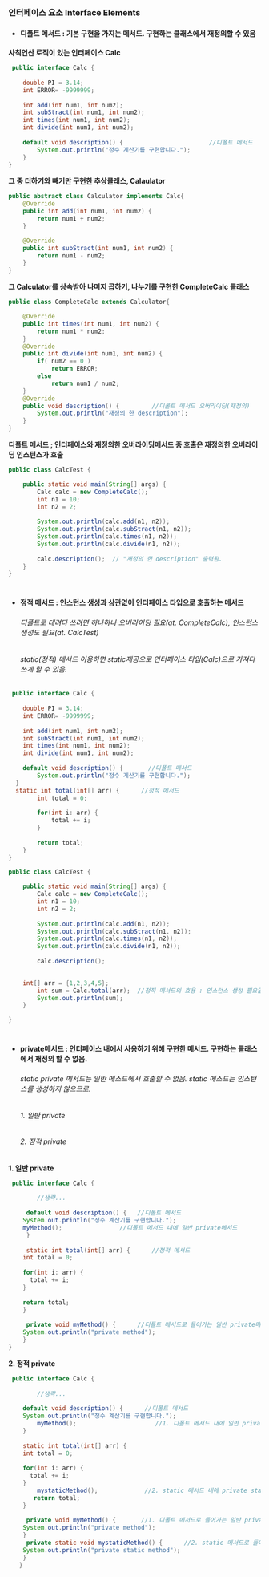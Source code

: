 ### 인터페이스 요소 Interface Elements
* #### 디폴트 메서드 : 기본 구현을 가지는 메서드. 구현하는 클래스에서 재정의할 수 있음
**사칙연산 로직이 있는 인터페이스 Calc**
```java
 public interface Calc {
	
	double PI = 3.14;
	int ERROR= -9999999;
	
	int add(int num1, int num2);
	int subStract(int num1, int num2);
	int times(int num1, int num2);
	int divide(int num1, int num2);
	
	default void description() {                        //디폴트 메서드 
		System.out.println("정수 계산기를 구현합니다.");
	}
}
```
**그 중 더하기와 빼기만 구현한 추상클래스, Calaulator**
```java   
public abstract class Calculator implements Calc{
	@Override
	public int add(int num1, int num2) {
		return num1 + num2;
	}

	@Override
	public int subStract(int num1, int num2) {
		return num1 - num2;
	}
}
```  
**그 Calculator를 상속받아 나머지 곱하기, 나누기를 구현한 CompleteCalc 클래스**
```java
public class CompleteCalc extends Calculator{

	@Override
	public int times(int num1, int num2) {
		return num1 * num2;
	}
	@Override
	public int divide(int num1, int num2) {
		if( num2 == 0 )
			return ERROR;
		else 
			return num1 / num2;
	}
	@Override
	public void description() {         //디폴트 메서드 오버라이딩(재정의) 
		System.out.println("재정의 한 description");
	}
}
```  
**디폴트 메서드 ; 인터페이스와 재정의한 오버라이딩메서드 중 호출은 재정의한 오버라이딩 인스턴스가 호출**
```java
public class CalcTest {

	public static void main(String[] args) {
		Calc calc = new CompleteCalc();
		int n1 = 10;
		int n2 = 2;
		
		System.out.println(calc.add(n1, n2));
		System.out.println(calc.subStract(n1, n2));
		System.out.println(calc.times(n1, n2));
		System.out.println(calc.divide(n1, n2));
		
		calc.description();  // "재정의 한 description" 출력됨. 
	}
}  
```
#

* #### 정적 메서드 : 인스턴스 생성과 상관없이 인터페이스 타입으로 호출하는 메서드
  ###### 디폴트로 데려다 쓰려면 하나하나 오버라이딩 필요(at. CompleteCalc), 인스턴스 생성도 필요(at. CalcTest)
  ###### static(정적) 메서드 이용하면 static제공으로 인터페이스 타입(Calc)으로 가져다 쓰게 할 수 있음. 
```java
 public interface Calc {
	
	double PI = 3.14;
	int ERROR= -9999999;
	
	int add(int num1, int num2);
	int subStract(int num1, int num2);
	int times(int num1, int num2);
	int divide(int num1, int num2);
	
	default void description() {       //디폴트 메서드
		System.out.println("정수 계산기를 구현합니다.");
  }  
  static int total(int[] arr) {      //정적 메서드
		int total = 0;
		
		for(int i: arr) {
			total += i;
		}
	
		return total;
	}
}
```
```java
public class CalcTest {

	public static void main(String[] args) {
		Calc calc = new CompleteCalc();
		int n1 = 10;
		int n2 = 2;
		
		System.out.println(calc.add(n1, n2));
		System.out.println(calc.subStract(n1, n2));
		System.out.println(calc.times(n1, n2));
		System.out.println(calc.divide(n1, n2));
		
		calc.description();
		

    int[] arr = {1,2,3,4,5};        
		int sum = Calc.total(arr);  //정적 메서드의 효용 : 인스턴스 생성 필요없이 바로 인터페이스 타입으로 가져다 쓸 수 있음 (Cal.total)
		System.out.println(sum);
	}

}
```
#
* #### private메서드 : 인터페이스 내에서 사용하기 위해 구현한 메서드. 구현하는 클래스에서 재정의 할 수 없음.
  ###### static private 메서드는 일반 메소드에서 호출할 수 없음. static 메소드는 인스턴스를 생성하지 않으므로. 
  ###### 1. 일반 private
  ###### 2. 정적 private
  
**1. 일반 private**
```java
 public interface Calc {
	
	    //생략...
	
     default void description() {   //디폴트 메서드
	System.out.println("정수 계산기를 구현합니다.");
   	myMethod();                //디폴트 메서드 내에 일반 private메서드 
     }
  
     static int total(int[] arr) {      //정적 메서드
	int total = 0;
		
	for(int i: arr) {
	  total += i;
	}
	
	return total;
	}
  
     private void myMethod() {      //디폴트 메서드로 들어가는 일반 private메서드
	System.out.println("private method");
	}
}
```
**2. 정적 private**
```java
 public interface Calc {
	
	    //생략...
	
    default void description() {      //디폴트 메서드
	System.out.println("정수 계산기를 구현합니다.");
    	myMethod();                      //1. 디폴트 메서드 내에 일반 private메서드 
    }
  
    static int total(int[] arr) {
	int total = 0;
		
	for(int i: arr) {
	  total += i;
	}
    	mystaticMethod();             //2. static 메서드 내에 private static 메서드
	   return total;
	}
  
     private void myMethod() {       //1. 디폴트 메서드로 들어가는 일반 private메서드
	System.out.println("private method");
	}
     private static void mystaticMethod() {      //2. static 메서드로 들어가는 정적 private 메서드
	System.out.println("private static method");
	}
   }
```












